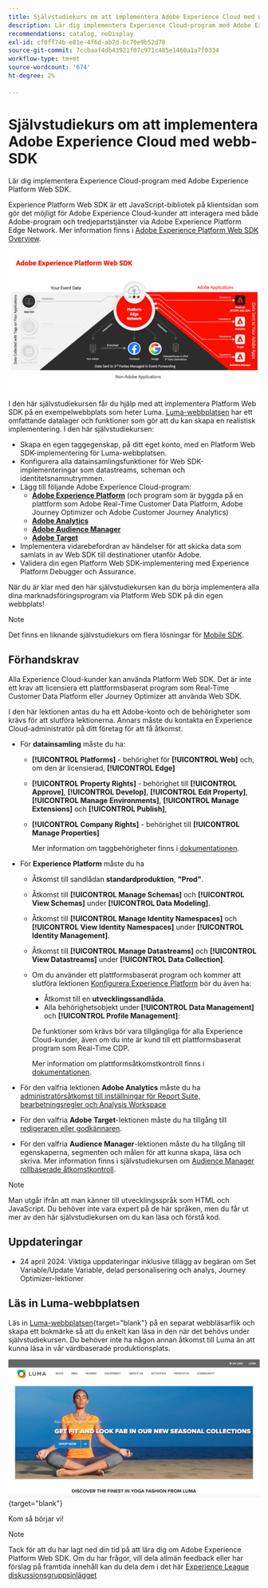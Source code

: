 ```yaml
---
title: Självstudiekurs om att implementera Adobe Experience Cloud med webb-SDK
description: Lär dig implementera Experience Cloud-program med Adobe Experience Platform Web SDK.
recommendations: catalog, noDisplay
exl-id: cf0ff74b-e81e-4f6d-ab7d-6c70e9b52d78
source-git-commit: 7ccbaaf4db43921f07c971c485e1460a1a7f0334
workflow-type: tm+mt
source-wordcount: '674'
ht-degree: 2%

---
```


# Självstudiekurs om att implementera Adobe Experience Cloud med webb-SDK

Lär dig implementera Experience Cloud-program med Adobe Experience Platform Web SDK.

Experience Platform Web SDK är ett JavaScript-bibliotek på klientsidan som gör det möjligt för Adobe Experience Cloud-kunder att interagera med både Adobe-program och tredjepartstjänster via Adobe Experience Platform Edge Network. Mer information finns i [Adobe Experience Platform Web SDK Overview](https://experienceleague.adobe.com/sv/docs/experience-platform/edge/home).

![Experience Platform Web SDK-arkitektur](assets/dc-websdk.png)

I den här självstudiekursen får du hjälp med att implementera Platform Web SDK på en exempelwebbplats som heter Luma. [Luma-webbplatsen](https://luma.enablementadobe.com/content/luma/us/en.html) har ett omfattande datalager och funktioner som gör att du kan skapa en realistisk implementering. I den här självstudiekursen:

* Skapa en egen taggegenskap, på ditt eget konto, med en Platform Web SDK-implementering för Luma-webbplatsen.
* Konfigurera alla datainsamlingsfunktioner för Web SDK-implementeringar som datastreams, scheman och identitetsnamnutrymmen.
* Lägg till följande Adobe Experience Cloud-program:
   * **[Adobe Experience Platform](setup-experience-platform.md)** (och program som är byggda på en plattform som Adobe Real-Time Customer Data Platform, Adobe Journey Optimizer och Adobe Customer Journey Analytics)
   * **[Adobe Analytics](setup-analytics.md)**
   * **[Adobe Audience Manager](setup-audience-manager.md)**
   * **[Adobe Target](setup-target.md)**
* Implementera vidarebefordran av händelser för att skicka data som samlats in av Web SDK till destinationer utanför Adobe.
* Validera din egen Platform Web SDK-implementering med Experience Platform Debugger och Assurance.

När du är klar med den här självstudiekursen kan du börja implementera alla dina marknadsföringsprogram via Platform Web SDK på din egen webbplats!


>[!NOTE]
>
>Det finns en liknande självstudiekurs om flera lösningar för [Mobile SDK](../tutorial-mobile-sdk/overview.md).

## Förhandskrav

Alla Experience Cloud-kunder kan använda Platform Web SDK. Det är inte ett krav att licensiera ett plattformsbaserat program som Real-Time Customer Data Platform eller Journey Optimizer att använda Web SDK.

I den här lektionen antas du ha ett Adobe-konto och de behörigheter som krävs för att slutföra lektionerna. Annars måste du kontakta en Experience Cloud-administratör på ditt företag för att få åtkomst.

* För **datainsamling** måste du ha:
   * **[!UICONTROL Platforms]** - behörighet för **[!UICONTROL Web]** och, om den är licensierad, **[!UICONTROL Edge]**
   * **[!UICONTROL Property Rights]** - behörighet till **[!UICONTROL Approve]**, **[!UICONTROL Develop]**, **[!UICONTROL Edit Property]**, **[!UICONTROL Manage Environments]**, **[!UICONTROL Manage Extensions]** och **[!UICONTROL Publish]**,
   * **[!UICONTROL Company Rights]** - behörighet till **[!UICONTROL Manage Properties]**

     Mer information om taggbehörigheter finns i [dokumentationen](https://experienceleague.adobe.com/sv/docs/experience-platform/tags/admin/user-permissions).

* För **Experience Platform** måste du ha

   * Åtkomst till sandlådan **standardproduktion**, **&quot;Prod&quot;**.
   * Åtkomst till **[!UICONTROL Manage Schemas]** och **[!UICONTROL View Schemas]** under **[!UICONTROL Data Modeling]**.
   * Åtkomst till **[!UICONTROL Manage Identity Namespaces]** och **[!UICONTROL View Identity Namespaces]** under **[!UICONTROL Identity Management]**.
   * Åtkomst till **[!UICONTROL Manage Datastreams]** och **[!UICONTROL View Datastreams]** under **[!UICONTROL Data Collection]**.
   * Om du använder ett plattformsbaserat program och kommer att slutföra lektionen [Konfigurera Experience Platform](setup-experience-platform.md) bör du även ha:
      * Åtkomst till en **utvecklingssandlåda**.
      * Alla behörighetsobjekt under **[!UICONTROL Data Management]** och **[!UICONTROL Profile Management]**:

     De funktioner som krävs bör vara tillgängliga för alla Experience Cloud-kunder, även om du inte är kund till ett plattformsbaserat program som Real-Time CDP.

     Mer information om plattformsåtkomstkontroll finns i [dokumentationen](https://experienceleague.adobe.com/sv/docs/experience-platform/access-control/home).

* För den valfria lektionen **Adobe Analytics** måste du ha [administratörsåtkomst till inställningar för Report Suite, bearbetningsregler och Analysis Workspace](https://experienceleague.adobe.com/sv/docs/analytics/admin/admin-console/home)

* För den valfria **Adobe Target**-lektionen måste du ha tillgång till [redigeraren eller godkännaren](https://experienceleague.adobe.com/sv/docs/target/using/administer/manage-users/enterprise/properties-overview#section_8C425E43E5DD4111BBFC734A2B7ABC80).

* För den valfria **Audience Manager**-lektionen måste du ha tillgång till egenskaperna, segmenten och målen för att kunna skapa, läsa och skriva. Mer information finns i självstudiekursen om [Audience Manager rollbaserade åtkomstkontroll](https://experienceleague.adobe.com/sv/docs/audience-manager-learn/tutorials/setup-and-admin/user-management/setting-permissions-with-role-based-access-control).


>[!NOTE]
>
>Man utgår ifrån att man känner till utvecklingsspråk som HTML och JavaScript. Du behöver inte vara expert på de här språken, men du får ut mer av den här självstudiekursen om du kan läsa och förstå kod.

## Uppdateringar

* 24 april 2024: Viktiga uppdateringar inklusive tillägg av begäran om Set Variable/Update Variable, delad personalisering och analys, Journey Optimizer-lektioner

## Läs in Luma-webbplatsen

Läs in [Luma-webbplatsen](https://luma.enablementadobe.com/content/luma/us/en.html){target="blank"} på en separat webbläsarflik och skapa ett bokmärke så att du enkelt kan läsa in den när det behövs under självstudiekursen. Du behöver inte ha någon annan åtkomst till Luma än att kunna läsa in vår värdbaserade produktionsplats.

[![Luma-webbplats](assets/old-overview-luma.png)](https://luma.enablementadobe.com/content/luma/us/en.html){target="blank"}

Kom så börjar vi!

>[!NOTE]
>
>Tack för att du har lagt ned din tid på att lära dig om Adobe Experience Platform Web SDK. Om du har frågor, vill dela allmän feedback eller har förslag på framtida innehåll kan du dela dem i det här [Experience League diskussionsgruppsinlägget](https://experienceleaguecommunities.adobe.com/t5/adobe-experience-platform-data/tutorial-discussion-implement-adobe-experience-cloud-with-web/td-p/444996)
